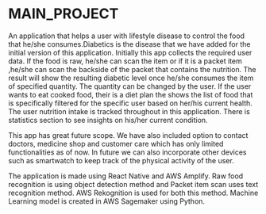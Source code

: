 # MAIN_PROJECT


An application that helps a user with lifestyle disease to control the food that he/she consumes.Diabetics is the disease that we have added for the initial version
of this application. Initially this app collects the required user data. If the food is raw, he/she can scan the item or if it is a packet item ,he/she can scan the
backside of the packet that contains the nutrition. The result will show the resulting diabetic level once he/she consumes the item of specified quantity.
The quantity can be changed by the user. If the user wants to eat cooked food, their is a diet plan the shows the list of food that is specifically filtered for the
specific user based on her/his current health. The user nutrition intake is tracked throughout in this application. There is statistics section to see insights on 
his/her current condition. 
 
This app has great future scope. We have also included option to contact doctors, medicine shop and customer care which has only limited functionalities as of now.
In future we can also incorporate other devices such as smartwatch to keep track of the physical activity of the user.

The application is made using React Native and AWS Amplify. Raw food recognition is using object detection method and Packet item scan uses text recognition method.
AWS Rekognition is used for both this method. Machine Learning model is created in AWS Sagemaker using Python.
